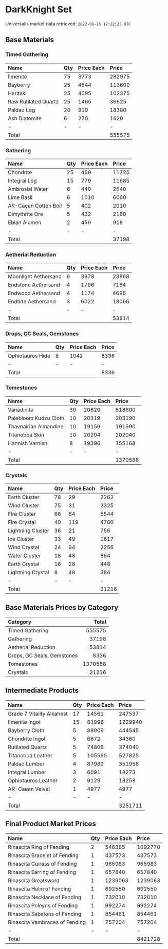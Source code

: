 # DarkKnight Set

Universalis market data retrieved: `2022-08-26 17:22:25 UTC`

## Base Materials

### Timed Gathering

| Name                 | Qty   | Price Each   | Price   |
|:---------------------|:------|:-------------|:--------|
| Ilmenite             | 75    | 3773         | 282975  |
| Bayberry             | 25    | 4544         | 113600  |
| Haritaki             | 25    | 4095         | 102375  |
| Raw Rutilated Quartz | 25    | 1465         | 36625   |
| Paldao Log           | 20    | 919          | 18380   |
| Ash Diatomite        | 6     | 270          | 1620    |
| -                    | -     | -            | -       |
| Total                |       |              | 555575  |

### Gathering

| Name                 | Qty   | Price Each   | Price   |
|:---------------------|:------|:-------------|:--------|
| Chondrite            | 25    | 469          | 11725   |
| Integral Log         | 15    | 779          | 11685   |
| Ambrosial Water      | 6     | 440          | 2640    |
| Lime Basil           | 6     | 1010         | 6060    |
| AR-Caean Cotton Boll | 5     | 402          | 2010    |
| Dimythrite Ore       | 5     | 432          | 2160    |
| Eblan Alumen         | 2     | 459          | 918     |
| -                    | -     | -            | -       |
| Total                |       |              | 37198   |

### Aetherial Reduction

| Name                 | Qty   | Price Each   | Price   |
|:---------------------|:------|:-------------|:--------|
| Moonlight Aethersand | 6     | 3978         | 23868   |
| Endstone Aethersand  | 4     | 1796         | 7184    |
| Endwood Aethersand   | 4     | 1174         | 4696    |
| Endtide Aethersand   | 3     | 6022         | 18066   |
| -                    | -     | -            | -       |
| Total                |       |              | 53814   |

### Drops, GC Seals, Gemstones

| Name             | Qty   | Price Each   | Price   |
|:-----------------|:------|:-------------|:--------|
| Ophiotauros Hide | 8     | 1042         | 8336    |
| -                | -     | -            | -       |
| Total            |       |              | 8336    |

### Tomestones

| Name                  | Qty   | Price Each   | Price   |
|:----------------------|:------|:-------------|:--------|
| Vanadinite            | 30    | 20620        | 618600  |
| Palebloom Kudzu Cloth | 10    | 20319        | 203190  |
| Thavnairian Almandine | 10    | 19159        | 191590  |
| Titanoboa Skin        | 10    | 20204        | 202040  |
| Hannish Varnish       | 8     | 19396        | 155168  |
| -                     | -     | -            | -       |
| Total                 |       |              | 1370588 |

### Crystals

| Name              | Qty   | Price Each   | Price   |
|:------------------|:------|:-------------|:--------|
| Earth Cluster     | 78    | 29           | 2262    |
| Wind Cluster      | 75    | 31           | 2325    |
| Fire Cluster      | 66    | 84           | 5544    |
| Fire Crystal      | 40    | 119          | 4760    |
| Lightning Cluster | 36    | 21           | 756     |
| Ice Cluster       | 33    | 49           | 1617    |
| Wind Crystal      | 24    | 94           | 2256    |
| Water Cluster     | 18    | 48           | 864     |
| Earth Crystal     | 16    | 28           | 448     |
| Lightning Crystal | 8     | 48           | 384     |
| -                 | -     | -            | -       |
| Total             |       |              | 21216   |

## Base Materials Prices by Category

| Category                   |   Total |
|:---------------------------|--------:|
| Timed Gathering            |  555575 |
| Gathering                  |   37198 |
| Aetherial Reduction        |   53814 |
| Drops, GC Seals, Gemstones |    8336 |
| Tomestones                 | 1370588 |
| Crystals                   |   21216 |

## Intermediate Products

| Name                      | Qty   | Price Each   | Price   |
|:--------------------------|:------|:-------------|:--------|
| Grade 7 Vitality Alkahest | 17    | 14561        | 247537  |
| Ilmenite Ingot            | 15    | 81996        | 1229940 |
| Bayberry Cloth            | 5     | 88909        | 444545  |
| Chondrite Ingot           | 5     | 6872         | 34360   |
| Rutilated Quartz          | 5     | 74808        | 374040  |
| Titanoboa Leather         | 5     | 105565       | 527825  |
| Paldao Lumber             | 4     | 87989        | 351956  |
| Integral Lumber           | 3     | 6091         | 18273   |
| Ophiotauros Leather       | 2     | 9129         | 18258   |
| AR-Caean Velvet           | 1     | 4977         | 4977    |
| -                         | -     | -            | -       |
| Total                     |       |              | 3251711 |

## Final Product Market Prices

| Name                           | Qty   | Price Each   | Price   |
|:-------------------------------|:------|:-------------|:--------|
| Rinascita Ring of Fending      | 2     | 546385       | 1092770 |
| Rinascita Bracelet of Fending  | 1     | 437573       | 437573  |
| Rinascita Cuirass of Fending   | 1     | 965983       | 965983  |
| Rinascita Earring of Fending   | 1     | 657840       | 657840  |
| Rinascita Greatsword           | 1     | 1239063      | 1239063 |
| Rinascita Helm of Fending      | 1     | 692550       | 692550  |
| Rinascita Necklace of Fending  | 1     | 732010       | 732010  |
| Rinascita Poleyns of Fending   | 1     | 992274       | 992274  |
| Rinascita Sabatons of Fending  | 1     | 854461       | 854461  |
| Rinascita Vambraces of Fending | 1     | 757204       | 757204  |
| -                              | -     | -            | -       |
| Total                          |       |              | 8421728 |
